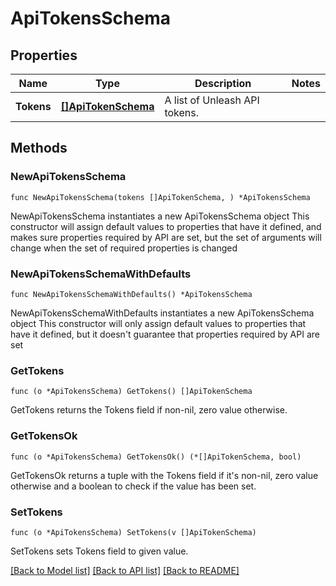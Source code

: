 # ApiTokensSchema

## Properties

Name | Type | Description | Notes
------------ | ------------- | ------------- | -------------
**Tokens** | [**[]ApiTokenSchema**](ApiTokenSchema.md) | A list of Unleash API tokens. | 

## Methods

### NewApiTokensSchema

`func NewApiTokensSchema(tokens []ApiTokenSchema, ) *ApiTokensSchema`

NewApiTokensSchema instantiates a new ApiTokensSchema object
This constructor will assign default values to properties that have it defined,
and makes sure properties required by API are set, but the set of arguments
will change when the set of required properties is changed

### NewApiTokensSchemaWithDefaults

`func NewApiTokensSchemaWithDefaults() *ApiTokensSchema`

NewApiTokensSchemaWithDefaults instantiates a new ApiTokensSchema object
This constructor will only assign default values to properties that have it defined,
but it doesn't guarantee that properties required by API are set

### GetTokens

`func (o *ApiTokensSchema) GetTokens() []ApiTokenSchema`

GetTokens returns the Tokens field if non-nil, zero value otherwise.

### GetTokensOk

`func (o *ApiTokensSchema) GetTokensOk() (*[]ApiTokenSchema, bool)`

GetTokensOk returns a tuple with the Tokens field if it's non-nil, zero value otherwise
and a boolean to check if the value has been set.

### SetTokens

`func (o *ApiTokensSchema) SetTokens(v []ApiTokenSchema)`

SetTokens sets Tokens field to given value.



[[Back to Model list]](../README.md#documentation-for-models) [[Back to API list]](../README.md#documentation-for-api-endpoints) [[Back to README]](../README.md)


